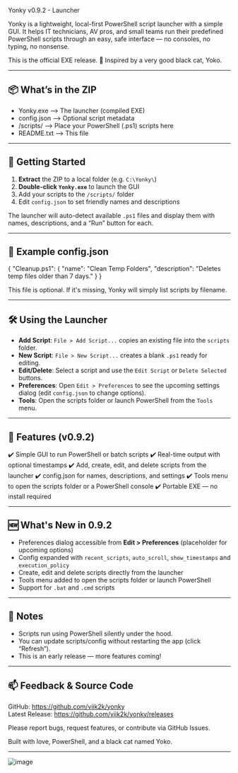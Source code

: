 
  Yonky v0.9.2 - Launcher


Yonky is a lightweight, local-first PowerShell script launcher with a simple GUI.
It helps IT technicians, AV pros, and small teams run their predefined PowerShell scripts
through an easy, safe interface — no consoles, no typing, no nonsense.

This is the official EXE release.
🖤 Inspired by a very good black cat, Yoko.

------------------------------
📦 What’s in the ZIP
------------------------------
- Yonky.exe             --> The launcher (compiled EXE)
- config.json           --> Optional script metadata
- /scripts/             --> Place your PowerShell (.ps1) scripts here
- README.txt            --> This file

------------------------------
🚀 Getting Started
------------------------------
1. **Extract** the ZIP to a local folder (e.g. `C:\Yonky\`)
2. **Double-click `Yonky.exe`** to launch the GUI
3. Add your scripts to the `/scripts/` folder
4. Edit `config.json` to set friendly names and descriptions

The launcher will auto-detect available `.ps1` files and display them with names, descriptions, and a “Run” button for each.

------------------------------
🧠 Example config.json
------------------------------
{
  "Cleanup.ps1": {
    "name": "Clean Temp Folders",
    "description": "Deletes temp files older than 7 days."
  }
}

This file is optional. If it's missing, Yonky will simply list scripts by filename.

------------------------------
🛠 Using the Launcher
------------------------------
- **Add Script**: `File > Add Script...` copies an existing file into the `scripts` folder.
- **New Script**: `File > New Script...` creates a blank `.ps1` ready for editing.
- **Edit/Delete**: Select a script and use the `Edit Script` or `Delete Selected` buttons.
- **Preferences**: Open `Edit > Preferences` to see the upcoming settings dialog (edit `config.json` to change options).
- **Tools**: Open the scripts folder or launch PowerShell from the `Tools` menu.

------------------------------
🔧 Features (v0.9.2)
------------------------------
✔️ Simple GUI to run PowerShell or batch scripts
✔️ Real-time output with optional timestamps
✔️ Add, create, edit, and delete scripts from the launcher
✔️ config.json for names, descriptions, and settings
✔️ Tools menu to open the scripts folder or a PowerShell console
✔️ Portable EXE — no install required

------------------------------
🆕 What's New in 0.9.2
------------------------------
- Preferences dialog accessible from **Edit > Preferences** (placeholder for upcoming options)
- Config expanded with `recent_scripts`, `auto_scroll`, `show_timestamps` and `execution_policy`
- Create, edit and delete scripts directly from the launcher
- Tools menu added to open the scripts folder or launch PowerShell
- Support for `.bat` and `.cmd` scripts

------------------------------
📌 Notes
------------------------------
- Scripts run using PowerShell silently under the hood.
- You can update scripts/config without restarting the app (click “Refresh”).
- This is an early release — more features coming!

------------------------------
📫 Feedback & Source Code
------------------------------
GitHub: https://github.com/viik2k/yonky  
Latest Release: https://github.com/viik2k/yonky/releases  

Please report bugs, request features, or contribute via GitHub Issues.

Built with love, PowerShell, and a black cat named Yoko.

-------------------------------------
![image](https://github.com/user-attachments/assets/125dba38-2675-4bc1-89dc-f9ed5f1a70b9)
